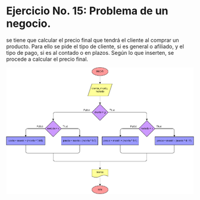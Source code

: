 # Ejercicio No. 15: Problema de un negocio.

se tiene que calcular el precio final que tendrá el cliente al comprar un producto. Para ello se pide el tipo de cliente, si es general o afiliado, y el tipo de pago, si es al contado o en plazos. Según lo que inserten, se procede a calcular el precio final.

![Diagrama](diagrama.png "diagrama de flujo")